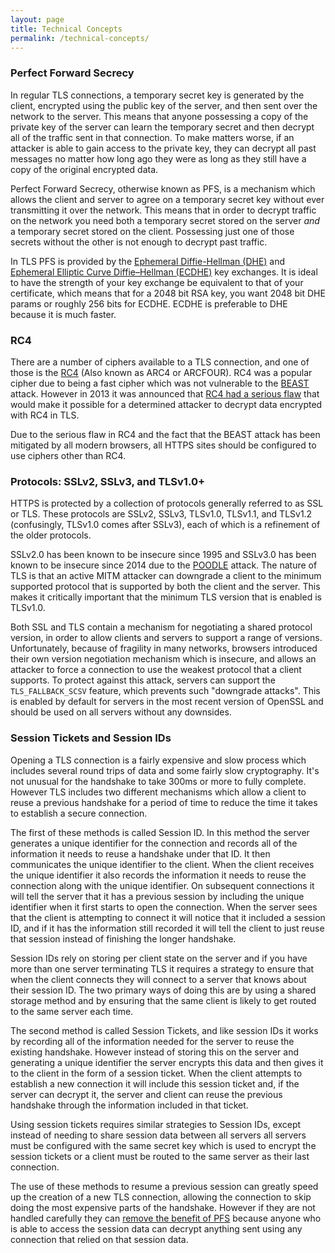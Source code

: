 ```yaml
---
layout: page
title: Technical Concepts
permalink: /technical-concepts/
---
```


### Perfect Forward Secrecy

In regular TLS connections, a temporary secret key is generated by the client, encrypted using the public key of the server, and then sent over the network to the server. This means that anyone possessing a copy of the private key of the server can learn the temporary secret and then decrypt all of the traffic sent in that connection. To make matters worse, if an attacker is able to gain access to the private key, they can decrypt all past messages no matter how long ago they were as long as they still have a copy of the original encrypted data.

Perfect Forward Secrecy, otherwise known as PFS, is a mechanism which allows the client and server to agree on a temporary secret key without ever transmitting it over the network. This means that in order to decrypt traffic on the network you need both a temporary secret stored on the server *and* a temporary secret stored on the client. Possessing just one of those secrets without the other is not enough to decrypt past traffic.

In TLS PFS is provided by the [Ephemeral Diffie-Hellman (DHE)](https://en.wikipedia.org/wiki/Diffie–Hellman_key_exchange) and [Ephemeral Elliptic Curve Diffie–Hellman (ECDHE)](https://en.wikipedia.org/wiki/Elliptic_curve_Diffie%E2%80%93Hellman) key exchanges. It is ideal to have the strength of your key exchange be equivalent to that of your certificate, which means that for a 2048 bit RSA key, you want 2048 bit DHE params or roughly 256 bits for ECDHE. ECDHE is preferable to DHE because it is much faster.


### RC4

There are a number of ciphers available to a TLS connection, and one of those is the [RC4](https://en.wikipedia.org/wiki/RC4) (Also known as ARC4 or ARCFOUR). RC4 was a popular cipher due to being a fast cipher which was not vulnerable to the [BEAST](https://community.qualys.com/blogs/securitylabs/2011/10/17/mitigating-the-beast-attack-on-tls) attack. However in 2013 it was announced that [RC4 had a serious flaw](http://www.isg.rhul.ac.uk/tls/) that would make it possible for a determined attacker to decrypt data encrypted with RC4 in TLS.

Due to the serious flaw in RC4 and the fact that the BEAST attack has been mitigated by all modern browsers, all HTTPS sites should be configured to use ciphers other than RC4.


### Protocols: SSLv2, SSLv3, and TLSv1.0+

HTTPS is protected by a collection of protocols generally referred to as SSL or TLS. These protocols are SSLv2, SSLv3, TLSv1.0, TLSv1.1, and TLSv1.2 (confusingly, TLSv1.0 comes after SSLv3), each of which is a refinement of the older protocols.

SSLv2.0 has been known to be insecure since 1995 and SSLv3.0 has been known to be insecure since 2014 due to the [POODLE](https://www.openssl.org/~bodo/ssl-poodle.pdf) attack. The nature of TLS is that an active MITM attacker can downgrade a client to the minimum supported protocol that is supported by both the client and the server. This makes it critically important that the minimum TLS version that is enabled is TLSv1.0.

Both SSL and TLS contain a mechanism for negotiating a shared protocol version, in order to allow clients and servers to support a range of versions. Unfortunately, because of fragility in many networks, browsers introduced their own version negotiation mechanism which is insecure, and allows an attacker to force a connection to use the weakest protocol that a client supports. To protect against this attack, servers can support the `TLS_FALLBACK_SCSV` feature, which prevents such "downgrade attacks". This is enabled by default for servers in the most recent version of OpenSSL and should be used on all servers without any downsides.


### Session Tickets and Session IDs

Opening a TLS connection is a fairly expensive and slow process which includes several round trips of data and some fairly slow cryptography. It's not unusual for the handshake to take 300ms or more to fully complete. However TLS includes two different mechanisms which allow a client to reuse a previous handshake for a period of time to reduce the time it takes to establish a secure connection.

The first of these methods is called Session ID. In this method the server generates a unique identifier for the connection and records all of the information it needs to reuse a handshake under that ID. It then communicates the unique identifier to the client. When the client receives the unique identifier it also records the information it needs to reuse the connection along with the unique identifier. On subsequent connections it will tell the server that it has a previous session by including the unique identifier when it first starts to open the connection. When the server sees that the client is attempting to connect it will notice that it included a session ID, and if it has the information still recorded it will tell the client to just reuse that session instead of finishing the longer handshake.

Session IDs rely on storing per client state on the server and if you have more than one server terminating TLS it requires a strategy to ensure that when the client connects they will connect to a server that knows about their session ID. The two primary ways of doing this are by using a shared storage method and by ensuring that the same client is likely to get routed to the same server each time.

The second method is called Session Tickets, and like session IDs it works by recording all of the information needed for the server to reuse the existing handshake. However instead of storing this on the server and generating a unique identifier the server encrypts this data and then gives it to the client in the form of a session ticket. When the client attempts to establish a new connection it will include this session ticket and, if the server can decrypt it, the server and client can reuse the previous handshake through the information included in that ticket.

Using session tickets requires similar strategies to Session IDs, except instead of needing to share session data between all servers all servers must be configured with the same secret key which is used to encrypt the session tickets or a client must be routed to the same server as their last connection.

The use of these methods to resume a previous session can greatly speed up the creation of a new TLS connection, allowing the connection to skip doing the most expensive parts of the handshake. However if they are not handled carefully they can [remove the benefit of PFS](https://www.imperialviolet.org/2013/06/27/botchingpfs.html) because anyone who is able to access the session data can decrypt anything sent using any connection that relied on that session data.
